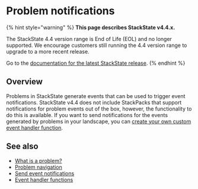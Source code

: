 # Problem notifications

{% hint style="warning" %}
**This page describes StackState v4.4.x.**

The StackState 4.4 version range is End of Life (EOL) and no longer supported. We encourage customers still running the 4.4 version range to upgrade to a more recent release.

Go to the [documentation for the latest StackState release](https://docs.stackstate.com/use/problem-analysis/problem_notifications).
{% endhint %}

## Overview

Problems in StackState generate events that can be used to trigger event notifications. StackState v4.4 does not include StackPacks that support notifications for problem events out of the box, however, the functionality to do this is available. If you want to send notifications for the events generated by problems in your landscape, you can [create your own custom event handler function](../../develop/developer-guides/custom-functions/event-handler-functions.md).

## See also

* [What is a problem?](problems.md)
* [Problem navigation](problem_investigation.md)
* [Send event notifications](../metrics-and-events/send-event-notifications.md)
* [Event handler functions](../../develop/developer-guides/custom-functions/event-handler-functions.md)

